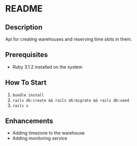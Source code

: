 # README

## **Description**

Api for creating warehouses and reserving time slots in them.

## **Prerequisites**

- Ruby 3.1.2 installed on the system

## **How To Start**

1. `bundle install`
2. `rails db:create && rails db:migrate && rails db:seed`
3. `rails s`

## Enhancements

- Adding timezone to the warehouse
- Adding monitoring service
